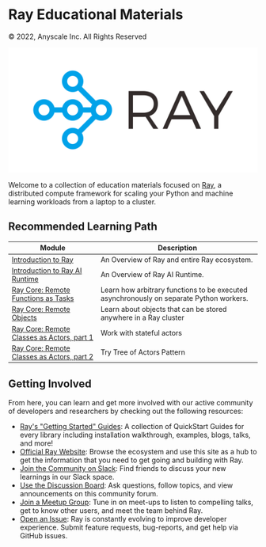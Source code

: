 # Ray Educational Materials

© 2022, Anyscale Inc. All Rights Reserved

![Ray Logo](_static/assets/Generic/ray_logo.png)

Welcome to a collection of education materials focused on [Ray](https://www.ray.io/), a distributed compute framework for scaling your Python and machine learning workloads from a laptop to a cluster.

## Recommended Learning Path

| Module | Description |
|---|---|
| [Introduction to Ray](https://github.com/ray-project/ray-educational-materials/blob/main/Introductory_modules/Introduction_to_Ray.ipynb) | An Overview of Ray and entire Ray ecosystem. |
| [Introduction to Ray AI Runtime](https://github.com/ray-project/ray-educational-materials/blob/main/Introductory_modules/Introduction_to_Ray_AIR.ipynb) | An Overview of Ray AI Runtime. |
| [Ray Core: Remote Functions as Tasks](https://github.com/ray-project/ray-educational-materials/blob/main/Ray_Core/Ray_Core_1_Remote_Functions.ipynb) | Learn how arbitrary functions to be executed asynchronously on separate Python workers. |
| [Ray Core: Remote Objects](https://github.com/ray-project/ray-educational-materials/blob/main/Ray_Core/Ray_Core_2_Remote_Objects.ipynb) | Learn about objects that can be stored anywhere in a Ray cluster |
| [Ray Core: Remote Classes as Actors, part 1](https://github.com/ray-project/ray-educational-materials/blob/main/Ray_Core/Ray_Core_3_Remote_Classes_part_1.ipynb) | Work with stateful actors |
| [Ray Core: Remote Classes as Actors, part 2](https://github.com/ray-project/ray-educational-materials/blob/main/Ray_Core/Ray_Core_4_Remote_Classes_part_2.ipynb) | Try Tree of Actors Pattern |

## Getting Involved
From here, you can learn and get more involved with our active community of developers and researchers by checking out the following resources:
- [Ray's "Getting Started" Guides](https://docs.ray.io/en/latest/ray-overview/index.html): A collection of QuickStart Guides for every library including installation walkthrough, examples, blogs, talks, and more!
- [Official Ray Website](https://www.ray.io/): Browse the ecosystem and use this site as a hub to get the information that you need to get going and building with Ray.
- [Join the Community on Slack](https://forms.gle/9TSdDYUgxYs8SA9e8): Find friends to discuss your new learnings in our Slack space.
- [Use the Discussion Board](https://discuss.ray.io/): Ask questions, follow topics, and view announcements on this community forum.
- [Join a Meetup Group](https://www.meetup.com/Bay-Area-Ray-Meetup/): Tune in on meet-ups to listen to compelling talks, get to know other users, and meet the team behind Ray.
- [Open an Issue](https://github.com/ray-project/ray/issues/new/choose): Ray is constantly evolving to improve developer experience. Submit feature requests, bug-reports, and get help via GitHub issues.
